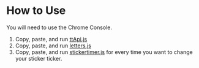 # How to Use
You will need to use the Chrome Console.
1. Copy, paste, and run [ttApi.js](https://raw.github.com/lemonsourkid/TT-Sticker-Ticker/master/ttApi.js)
2. Copy, paste, and run [letters.js](https://raw.github.com/lemonsourkid/TT-Sticker-Ticker/master/letters.js)
3. Copy, paste, and run [stickertimer.js](https://raw.github.com/lemonsourkid/TT-Sticker-Ticker/master/stickertimer.js) for every time you want to change your sticker ticker.